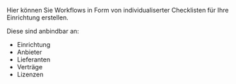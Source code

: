 Hier können Sie Workflows in Form von individualiserter Checklisten für Ihre Einrichtung erstellen.  

Diese sind anbindbar an:
* Einrichtung
* Anbieter
* Lieferanten
* Verträge
* Lizenzen